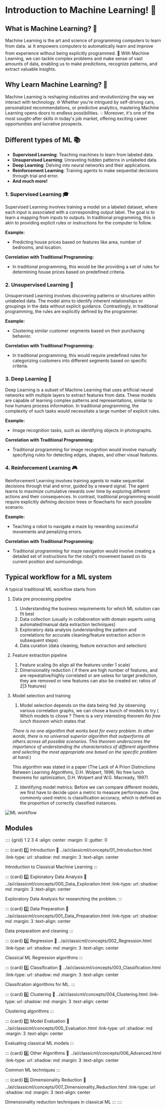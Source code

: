 # Introduction to Machine Learning! 🚀

## What is Machine Learning? 🧠

Machine Learning is the art and science of programming computers to learn from data. 📊 It empowers computers to automatically learn and improve from experience without being explicitly programmed. 🌟 With Machine Learning, we can tackle complex problems and make sense of vast amounts of data, enabling us to make predictions, recognize patterns, and extract valuable insights.

## Why Learn Machine Learning? 🤔

Machine Learning is reshaping industries and revolutionizing the way we interact with technology. 🌐 Whether you're intrigued by self-driving cars, personalized recommendations, or predictive analytics, mastering Machine Learning opens doors to endless possibilities. 💡 Moreover, it's one of the most sought-after skills in today's job market, offering exciting career opportunities and lucrative prospects.

## Different types of ML 📚

- **Supervised Learning**: Teaching machines to learn from labeled data.
- **Unsupervised Learning**: Unraveling hidden patterns in unlabeled data.
- **Deep Learning**: Delving into neural networks and their applications.
- **Reinforcement Learning**: Training agents to make sequential decisions through trial and error.
- **And much more!**

### 1. Supervised Learning 🎓

Supervised Learning involves training a model on a labeled dataset, where each input is associated with a corresponding output label. The goal is to learn a mapping from inputs to outputs. In traditional programming, this is akin to providing explicit rules or instructions for the computer to follow.

**Example:** 
- Predicting house prices based on features like area, number of bedrooms, and location.

**Correlation with Traditional Programming:** 
- In traditional programming, this would be like providing a set of rules for determining house prices based on predefined criteria.

### 2. Unsupervised Learning 🧩

Unsupervised Learning involves discovering patterns or structures within unlabeled data. The model aims to identify inherent relationships or groupings in the data without explicit guidance. Contrastingly, in traditional programming, the rules are explicitly defined by the programmer.

**Example:** 
- Clustering similar customer segments based on their purchasing behavior.

**Correlation with Traditional Programming:** 
- In traditional programming, this would require predefined rules for categorizing customers into different segments based on specific criteria.

### 3. Deep Learning 🧠

Deep Learning is a subset of Machine Learning that uses artificial neural networks with multiple layers to extract features from data. These models are capable of learning complex patterns and representations, similar to how humans process information. In traditional programming, the complexity of such tasks would necessitate a large number of explicit rules.

**Example:** 
- Image recognition tasks, such as identifying objects in photographs.

**Correlation with Traditional Programming:** 
- Traditional programming for image recognition would involve manually specifying rules for detecting edges, shapes, and other visual features.

### 4. Reinforcement Learning 🎮

Reinforcement Learning involves training agents to make sequential decisions through trial and error, guided by a reward signal. The agent learns to maximize cumulative rewards over time by exploring different actions and their consequences. In contrast, traditional programming would require explicitly defining decision trees or flowcharts for each possible scenario.

**Example:** 
- Teaching a robot to navigate a maze by rewarding successful movements and penalizing errors.

**Correlation with Traditional Programming:** 
- Traditional programming for maze navigation would involve creating a detailed set of instructions for the robot's movement based on its current position and surroundings.

## Typical workflow for a ML system

A typical traditional ML workflow starts from 

1. Data pre processing pipeline
   
   1. Understanding the business requirements for which ML solution can fit best
   2. Data collection (usually in collaboration with domain experts using automated/manual data extraction techniques)
   3. Exploratory data analysis (understanding the pattern and correlations for accurate cleaning/feature extraction action in subsequent steps)
   4. Data curation (data cleaning, feature extraction and selection)

2. Feature extraction pipeline

   1. Feature scaling (to align all the features under 1 scale)
   2. Dimensionality reduction ( if there are high number of features, and are repeatative/highly correlated or are usless for target prediction, they are removed or new features can also be created ex: ratios of 2|3 features)

3. Model selection and training 
   1. Model selection depends on the data being fed ,by observing various correlation graphs, we can chose a bunch of models to try ( Which models to chose ? There is a very interesting theorem *No free lunch theorem* which states that 
   
   *There is no one algorithm that works best for every problem. In other words, there is no universal superior algorithm that outperforms all others across all possible scenarios. This theorem underscores the importance of understanding the characteristics of different algorithms and selecting the most appropriate one based on the specific problem at hand.*)

   This algorithm was stated in a paper (The Lack of A Priori Distinctions Between Learning Algorithms, D.H. Wolpert, 1996; No free lunch theorems for optimization, D.H. Wolpert and W.G. Macready, 1997)

   2. Identifying model metrics: Before we can compare different models, we first have to decide upon a metric to measure performance. One commonly used metric is classification accuracy, which is defined as the proportion of correctly classified instances.

![ML workflow](ml-workflow.png)

## Modules

:::: {grid} 1 2 3 4
:align: center
:margin: 0
:gutter: 0

::: {card} 1️⃣ Introduction
:link: ../ai/classicml/concepts/01_Introduction.html
:link-type: url
:shadow: md
:margin: 3
:text-align: center

Introduction to Classical Machine Learning
:::

::: {card} 2️⃣ Exploratory Data Analysis
:link: ../ai/classicml/concepts/000_Data_Exploration.html
:link-type: url
:shadow: md
:margin: 3
:text-align: center

Exploratory Data Analysis for researching the problem.
:::

::: {card} 3️⃣ Data Preparation
:link: ../ai/classicml/concepts/001_Data_Preparation.html
:link-type: url
:shadow: md
:margin: 3
:text-align: center

Data preparatiom and cleaning
:::

::: {card} 4️⃣ Regression
:link: ../ai/classicml/concepts/002_Regression.html
:link-type: url
:shadow: md
:margin: 3
:text-align: center

Classical ML Regression algorithms
:::

::: {card} 5️⃣ Classification
:link: ../ai/classicml/concepts/003_Classification.html
:link-type: url
:shadow: md
:margin: 3
:text-align: center

Classifcation algorithms for ML.
:::

::: {card} 6️⃣ Clustering
:link: ../ai/classicml/concepts/004_Clustering.html
:link-type: url
:shadow: md
:margin: 3
:text-align: center

Clustering algorithms
:::

::: {card} 7️⃣ Model Evaluation
:link: ../ai/classicml/concepts/005_Evaluation.html
:link-type: url
:shadow: md
:margin: 3
:text-align: center

Evaluating classical ML models
:::

::: {card} 8️⃣ Other Algorithms
:link: ../ai/classicml/concepts/006_Advanced.html
:link-type: url
:shadow: md
:margin: 3
:text-align: center

Common ML techniques
:::

::: {card} 9️⃣ Dimensionality Reduction
:link: ../ai/classicml/concepts/007_Dimensionality_Reduction.html
:link-type: url
:shadow: md
:margin: 3
:text-align: center

Dimensionality reduction techniques in classical ML
:::
::::